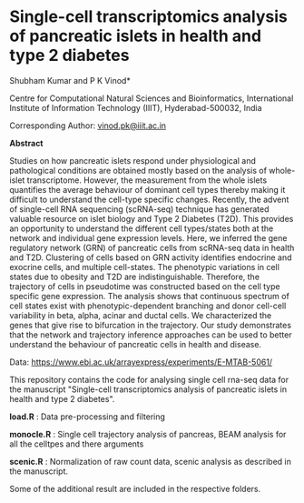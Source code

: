 # Single-cell transcriptomics analysis of pancreatic islets in health and type 2 diabetes

Shubham Kumar and P K Vinod*

Centre for Computational Natural Sciences and Bioinformatics, International Institute of Information Technology (IIIT), Hyderabad-500032, India

Corresponding Author: vinod.pk@iiit.ac.in

**Abstract**

Studies on how pancreatic islets respond under physiological and pathological conditions are obtained mostly based on the analysis of whole-islet transcriptome. However, the measurement from the whole islets quantifies the average behaviour of dominant cell types thereby making it difficult to understand the cell-type specific changes. Recently, the advent of single-cell RNA sequencing (scRNA-seq) technique has generated valuable resource on islet biology and Type 2 Diabetes (T2D). This provides an opportunity to understand the different cell types/states both at the network and individual gene expression levels. Here, we inferred the gene regulatory network (GRN) of pancreatic cells from scRNA-seq data in health and T2D. Clustering of cells based on GRN activity identifies endocrine and exocrine cells, and multiple cell-states. The phenotypic variations in cell states due to obesity and T2D are indistinguishable. Therefore, the trajectory of cells in pseudotime was constructed based on the cell type specific gene expression. The analysis shows that continuous spectrum of cell states exist with phenotypic-dependent branching and donor cell-cell variability in beta, alpha, acinar and ductal cells. We characterized the genes that give rise to bifurcation in the trajectory. Our study demonstrates that the network and trajectory inference approaches can be used to better understand the behaviour of pancreatic cells in health and disease.

Data: https://www.ebi.ac.uk/arrayexpress/experiments/E-MTAB-5061/

This repository contains the code for analysing single cell rna-seq data for the manuscript "Single-cell transcriptomics analysis of pancreatic islets in health and type 2 diabetes". 

**load.R**    : Data pre-processing and filtering

**monocle.R** : Single cell trajectory analysis of pancreas, BEAM analysis for all the celltpes and there arguments

**scenic.R**  : Normalization of raw count data, scenic analysis as described in the manuscript.

Some of the additional result are included in the respective folders.
